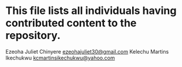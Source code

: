 # This file lists all individuals having contributed content to the repository.

Ezeoha Juliet Chinyere <ezeohajuliet30@gmail.com>
Kelechu Martins Ikechukwu <kcmartinsikechukwu@yahoo.com>
